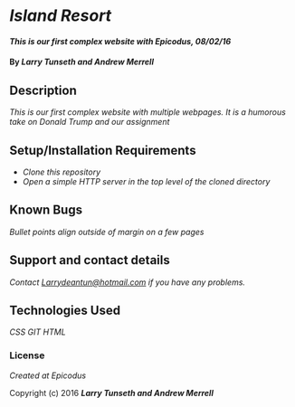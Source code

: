 # _Island Resort_

#### _This is our first complex website with Epicodus, 08/02/16_

#### By _**Larry Tunseth and Andrew Merrell**_

## Description

_This is our first complex website with multiple webpages. It is a humorous take on Donald Trump and our assignment_

## Setup/Installation Requirements

* _Clone this repository_
* _Open a simple HTTP server in the top level of the cloned directory_

## Known Bugs

_Bullet points align outside of margin on a few pages_

## Support and contact details

_Contact Larrydeantun@hotmail.com if you have any problems._

## Technologies Used

_CSS
GIT
HTML_

### License

*Created at Epicodus*

Copyright (c) 2016 **_Larry Tunseth and Andrew Merrell_**
